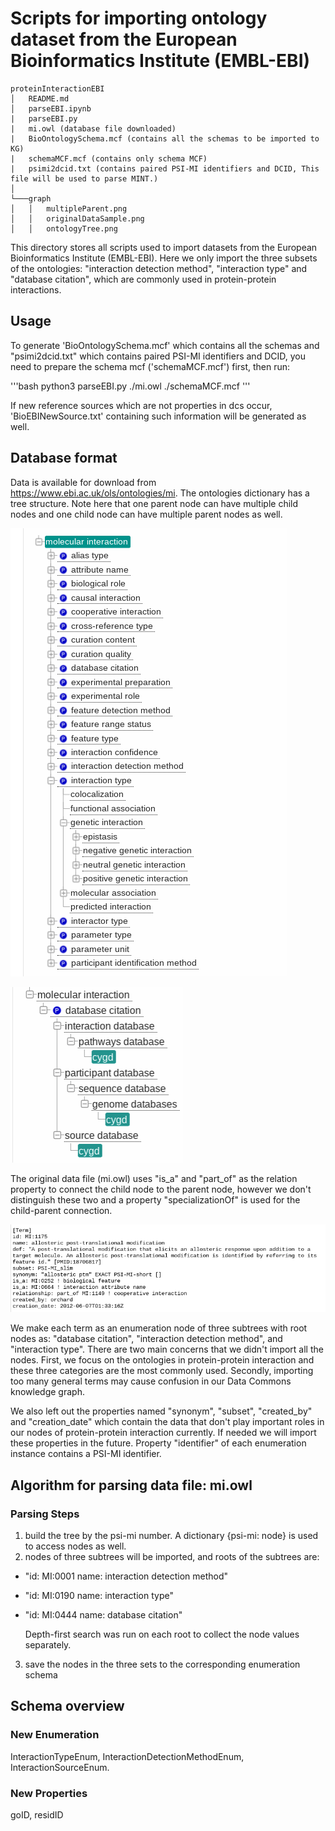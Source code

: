 # Scripts for importing ontology dataset from the European Bioinformatics Institute (EMBL-EBI)

```
proteinInteractionEBI
│   README.md
│   parseEBI.ipynb
|   parseEBI.py
|   mi.owl (database file downloaded)
|   BioOntologySchema.mcf (contains all the schemas to be imported to KG)
|   schemaMCF.mcf (contains only schema MCF)
|   psimi2dcid.txt (contains paired PSI-MI identifiers and DCID, This file will be used to parse MINT.)
│
└───graph
│   │   multipleParent.png
│   │   originalDataSample.png
│   │   ontologyTree.png

```

This directory stores all scripts used to import datasets from the European Bioinformatics Institute (EMBL-EBI). 
Here we only import the three subsets of the ontologies: "interaction detection method", "interaction type" and "database citation", which are commonly used in protein-protein interactions. 

## Usage

To generate 'BioOntologySchema.mcf' which contains all the schemas and "psimi2dcid.txt" which contains paired PSI-MI identifiers and DCID, you need to prepare the schema mcf ('schemaMCF.mcf') first, then run:

'''bash
python3 parseEBI.py ./mi.owl ./schemaMCF.mcf
'''

If new reference sources which are not properties in dcs occur, 'BioEBINewSource.txt' containing such information will be generated as well.

## Database format

Data is available for download from
https://www.ebi.ac.uk/ols/ontologies/mi. 
The ontologies dictionary has a tree structure. Note here that one parent node can have multiple child nodes and one child node can have multiple parent nodes as well.

![Tree Structure](./graph/ontologyTree.png)

![Multiple Parent Node](./graph/multipleParent.png)

The original data file (mi.owl) uses "is_a" and "part_of" as the relation property to connect the child node to the parent node, however we don't distinguish these two and a property "specializationOf" is used for the child-parent connection.

![Original Data Sample](./graph/originalDataSample.png)

We make each term as an enumeration node of three subtrees with root nodes as: "database citation", "interaction detection method", and "interaction type". There are two main concerns that we didn't import all the nodes. First, we focus on the ontologies in protein-protein interaction and these three categories are the most commonly used. Secondly, importing too many general terms may cause confusion in our Data Commons knowledge graph. 

We also left out the properties named "synonym", "subset", "created_by" and "creation_date" which contain the data that don't play important roles in our nodes of protein-protein interaction currently. If needed we will import these properties in the future. Property "identifier" of each enumeration instance contains a PSI-MI identifier. 


## Algorithm for parsing data file: mi.owl

### Parsing Steps

1. build the tree by the psi-mi number. A dictionary {psi-mi: node} is used to access nodes as well. 
2. nodes of three subtrees will be imported, and roots of the subtrees are:
- "id: MI:0001 name: interaction detection method" 
- "id: MI:0190 name: interaction type"  
- "id: MI:0444 name: database citation" 

  Depth-first search was run on each root to collect the node values separately.

3. save the nodes in the three sets to the corresponding enumeration schema

## Schema overview


### New Enumeration

InteractionTypeEnum, InteractionDetectionMethodEnum, InteractionSourceEnum.

### New Properties

goID, residID
